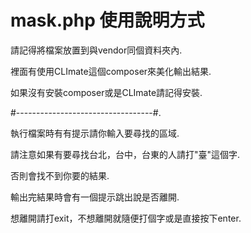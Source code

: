 # mask.php 使用說明方式

請記得將檔案放置到與vendor同個資料夾內. 

裡面有使用CLImate這個composer來美化輸出結果. 

如果沒有安裝composer或是CLImate請記得安裝. 

#----------------------------------#. 

執行檔案時有有提示請你輸入要尋找的區域. 

請注意如果有要尋找台北，台中，台東的人請打"臺"這個字. 

否則會找不到你要的結果. 

輸出完結果時會有一個提示跳出說是否離開. 

想離開請打exit，不想離開就隨便打個字或是直接按下enter. 

